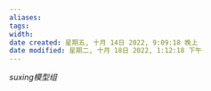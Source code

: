 ```yaml
---
aliases: 
tags: 
width:
date created: 星期五, 十月 14日 2022, 9:09:18 晚上
date modified: 星期二, 十月 18日 2022, 1:12:18 下午
---
```

*suxing模型组*